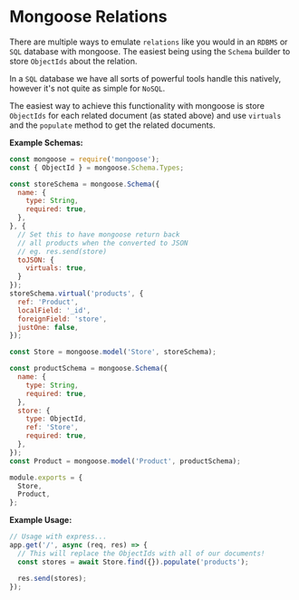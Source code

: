 
# Mongoose Relations

There are multiple ways to emulate `relations` like you would in an `RDBMS` or `SQL` database with mongoose. The easiest being using the `Schema` builder to store `ObjectIds` about the relation.

In a `SQL` database we have all sorts of powerful tools handle this natively, however it's not quite as simple for `NoSQL`.

The easiest way to achieve this functionality with mongoose is store `ObjectIds` for each related document (as stated above) and use `virtuals` and the `populate` method to get the related documents.

**Example Schemas:**
```js
const mongoose = require('mongoose');
const { ObjectId } = mongoose.Schema.Types;

const storeSchema = mongoose.Schema({
  name: {
    type: String,
    required: true,
  },
}, {
  // Set this to have mongoose return back 
  // all products when the converted to JSON
  // eg. res.send(store)
  toJSON: {
    virtuals: true,
  }
});
storeSchema.virtual('products', {
  ref: 'Product',
  localField: '_id',
  foreignField: 'store',
  justOne: false,
});

const Store = mongoose.model('Store', storeSchema);

const productSchema = mongoose.Schema({
  name: {
    type: String,
    required: true,
  },
  store: {
    type: ObjectId,
    ref: 'Store',
    required: true,
  },
});
const Product = mongoose.model('Product', productSchema);

module.exports = {
  Store,
  Product,
};
```

**Example Usage:**

```js
// Usage with express...
app.get('/', async (req, res) => {
  // This will replace the ObjectIds with all of our documents!
  const stores = await Store.find({}).populate('products');

  res.send(stores);
});
```
